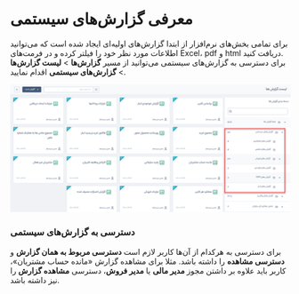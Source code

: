 # معرفی گزارش‌های سیستمی
برای تمامی‌ بخش‌های نرم‌افزار از ابتدا گزارش‌های اولیه‌ای ایجاد شده است که می‌توانید اطلاعات مورد نظر خود را فیلتر کرده و در فرمت‌های Excel، pdf و html دریافت کنید.<br>
برای دسترسی به گزارش‌های سیستمی می‌توانید از مسیر **گزارش‌ها** > **لیست گزارش‌ها** > **گزارش‌های سیستمی** اقدام نمایید.<br>

![نمای کلی از لیست گزارش‌های سیستمی](./Images/SystemReportsOverView.png)
### دسترسی به گزارش‌های سیستمی
برای دسترسی به هرکدام از آن‌ها کاربر لازم است **دسترسی مربوط به همان گزارش** و **دسترسی مشاهده** را داشته باشد. مثلا برای مشاهده گزارش «مانده حساب مشتریان»، کاربر باید علاوه بر داشتن مجوز **مدیر مالی** یا **مدیر فروش**، دسترسی **مشاهده گزارش** را نیز داشته باشد.
